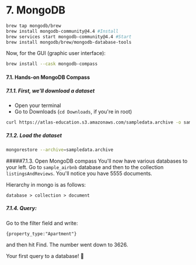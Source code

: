 # 7. MongoDB

```bash
brew tap mongodb/brew
brew install mongodb-community@4.4 #Install
brew services start mongodb-community@4.4 #Start
brew install mongodb/brew/mongodb-database-tools
````

Now, for the GUI (graphic user interface):
```bash
brew install --cask mongodb-compass
```


#### 7.1. Hands-on MongoDB Compass

##### 7.1.1. First, we'll download a dataset
- Open your terminal
- Go to Downloads (`cd Downloads`, if you're in root)

```bash
curl https://atlas-education.s3.amazonaws.com/sampledata.archive -o sampledata.archive
```

##### 7.1.2. Load the dataset
```bash
mongorestore --archive=sampledata.archive
````

#####7.1.3. Open MongoDB compass
You'll now have various databases to your left. Go to `sample_airbnb` database and then to the collection `listingsAndReviews`. You'll notice you have 5555 documents. 

Hierarchy in mongo is as follows:

`database > collection > document`

##### 7.1.4. Query:
Go to the filter field and write:
```mongo
{property_type:"Apartment"}
````
and then hit Find. The number went down to 3626. 

Your first query to a database! 👏